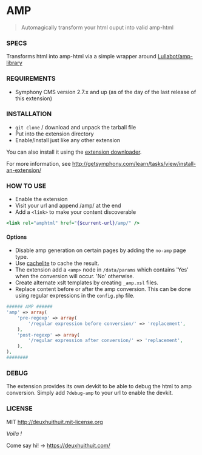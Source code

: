 # AMP

> Automagically transform your html ouput into valid amp-html

### SPECS ###

Transforms html into amp-html via a simple wrapper around [Lullabot/amp-library](https://github.com/Lullabot/amp-library)

### REQUIREMENTS ###

- Symphony CMS version 2.7.x and up (as of the day of the last release of this extension)

### INSTALLATION ###

- `git clone` / download and unpack the tarball file
- Put into the extension directory
- Enable/install just like any other extension

You can also install it using the [extension downloader](http://symphonyextensions.com/extensions/extension_downloader/).

For more information, see <http://getsymphony.com/learn/tasks/view/install-an-extension/>

### HOW TO USE ###

- Enable the extension
- Visit your url and append /amp/ at the end
- Add a `<link>` to make your content discoverable

```xslt
<link rel="amphtml" href="{$current-url}/amp/" />
```

#### Options ###

- Disable amp generation on certain pages by adding the `no-amp` page type.
- Use [cachelite](http://symphonyextensions.com/extensions/cachelite/) to cache the result.
- The extension add a `<amp>` node in `/data/params` which contains 'Yes' when the conversion will occur. 'No' otherwise.
- Create alternate xslt templates by creating `_amp.xsl` files.
- Replace content before or after the amp conversion.
This can be done using regular expressions in the `config.php` file.

```php
###### AMP ######
'amp' => array(
    'pre-regexp' => array(
        '/regular expression before conversion/' => 'replacement',
    ),
    'post-regexp' => array(
        '/regular expression after conversion/' => 'replacement',
    ),
),
########
```

### DEBUG ###

The extension provides its own devkit to be able to debug the html to amp conversion.
Simply add `?debug-amp` to your url to enable the devkit.

### LICENSE ###

MIT <http://deuxhuithuit.mit-license.org>

*Voila !*

Come say hi! -> <https://deuxhuithuit.com/>
